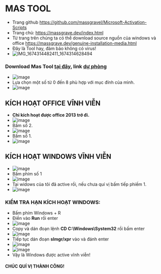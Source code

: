 # MAS TOOL
- Trang github https://github.com/massgravel/Microsoft-Activation-Scripts
- Trang chủ: https://massgrave.dev/index.html
- Từ trang trên chúng ta có thể download source nguồn của windows và office https://massgrave.dev/genuine-installation-media.html
- Đây là Tool hay, đảm bảo không có virus!
- ![IMG_1674314482411_1674314628494](https://user-images.githubusercontent.com/82578024/231743414-b21c5a56-bd56-4cae-912e-244a9afd470f.jpg)

### Download Mas Tool [tại đây](https://1drv.ms/f/s!AmvuvqBBIcK6hmcUgMQ8wboeUG3H?e=gwJm4r), link [dự phòng](https://terabox.com/s/1Bm--sS0p4QNJ-sygLQcizA) ###
- ![image](https://github.com/BsNgChiThanh/MAS-TOOL/assets/82578024/e053e9aa-92c5-4e23-95cc-36d1e255bc42)
- Lựa chọn một số từ 0 đến 8 phù hợp với mục đính của mình.
- ![image](https://github.com/BsNgChiThanh/MAS-TOOL/assets/82578024/e8979bf4-bb67-4ccc-9c33-a21866700c55)

## KÍCH HOẠT OFFICE VĨNH VIỄN ##
- **Chỉ kích hoạt được office 2013 trở đi.**
- ![image](https://github.com/BsNgChiThanh/MAS-TOOL/assets/82578024/35c73b60-0d7b-4c8e-a6de-08ac1a4d37ae)
- Bấm số 2.
- ![image](https://github.com/BsNgChiThanh/MAS-TOOL/assets/82578024/762b895e-26ab-4966-a39d-bb5fe3571b67)
- Bấm số 1.
- ![image](https://github.com/BsNgChiThanh/MAS-TOOL/assets/82578024/358895b8-76c1-4322-83c8-a7c1d6be3327)

## KÍCH HOẠT WINDOWS VĨNH VIỄN ##
- ![image](https://github.com/BsNgChiThanh/MAS-TOOL/assets/82578024/89d2ad49-5569-4d93-9961-0350d25a117d)
- Bấm phím số 1
- ![image](https://github.com/BsNgChiThanh/MAS-TOOL/assets/82578024/c596c52e-9108-495d-8a1b-82206cf5bd0c)
- Tại widows của tôi đã active rồi, nếu chưa quí vị bấm tiếp phiếm 1.
- ![image](https://github.com/BsNgChiThanh/MAS-TOOL/assets/82578024/b8d325d3-ed02-4bf9-9bfb-96f18781d024)

### KIỂM TRA HẠN KÍCH HOẠT WINDOWS: ###
- Bấm phím Windows + R
- Điền vào **Run** rồi enter
- ![image](https://github.com/BsNgChiThanh/MAS-TOOL/assets/82578024/aeb429cb-dae5-43e6-8847-1f7c024f1d0f)
- Copy và dán đoạn lệnh **CD C:\Windows\System32** rồi bấm enter
- ![image](https://github.com/BsNgChiThanh/MAS-TOOL/assets/82578024/a412a204-25da-4d30-935c-18ab993c46d4) 
- Tiếp tục dán đoạn **slmgr/xpr** vào và đánh enter
- ![image](https://github.com/BsNgChiThanh/MAS-TOOL/assets/82578024/a59b03ce-be83-4c35-9f68-038dbfa33afa)
- ![image](https://github.com/BsNgChiThanh/MAS-TOOL/assets/82578024/8b846979-a8fc-41b9-84ae-6cac900e75e9)
- Vậy là Windows được active vĩnh viễn!

#### CHÚC QUÍ VỊ THÀNH CÔNG! ####
